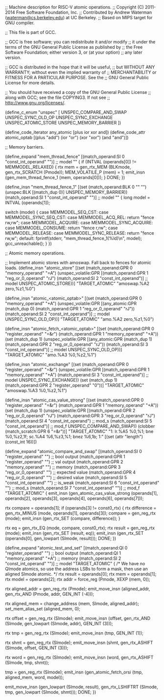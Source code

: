 ;; Machine description for RISC-V atomic operations.
;; Copyright (C) 2011-2014 Free Software Foundation, Inc.
;; Contributed by Andrew Waterman (waterman@cs.berkeley.edu) at UC Berkeley.
;; Based on MIPS target for GNU compiler.

;; This file is part of GCC.

;; GCC is free software; you can redistribute it and/or modify
;; it under the terms of the GNU General Public License as published by
;; the Free Software Foundation; either version 3, or (at your option)
;; any later version.

;; GCC is distributed in the hope that it will be useful,
;; but WITHOUT ANY WARRANTY; without even the implied warranty of
;; MERCHANTABILITY or FITNESS FOR A PARTICULAR PURPOSE.  See the
;; GNU General Public License for more details.

;; You should have received a copy of the GNU General Public License
;; along with GCC; see the file COPYING3.  If not see
;; <http://www.gnu.org/licenses/>.

(define_c_enum "unspec" [
  UNSPEC_COMPARE_AND_SWAP
  UNSPEC_SYNC_OLD_OP
  UNSPEC_SYNC_EXCHANGE
  UNSPEC_ATOMIC_STORE
  UNSPEC_MEMORY_BARRIER
])

(define_code_iterator any_atomic [plus ior xor and])
(define_code_attr atomic_optab
  [(plus "add") (ior "or") (xor "xor") (and "and")])

;; Memory barriers.

(define_expand "mem_thread_fence"
  [(match_operand:SI 0 "const_int_operand" "")] ;; model
  ""
{
  if (INTVAL (operands[0]) != MEMMODEL_RELAXED)
    {
      rtx mem = gen_rtx_MEM (BLKmode, gen_rtx_SCRATCH (Pmode));
      MEM_VOLATILE_P (mem) = 1;
      emit_insn (gen_mem_thread_fence_1 (mem, operands[0]));
    }
  DONE;
})

(define_insn "mem_thread_fence_1"
  [(set (match_operand:BLK 0 "" "")
	(unspec:BLK [(match_dup 0)] UNSPEC_MEMORY_BARRIER))
   (match_operand:SI 1 "const_int_operand" "")] ;; model
  ""
{
  long model = INTVAL (operands[1]);

  switch (model)
    {
    case MEMMODEL_SEQ_CST:
    case MEMMODEL_SYNC_SEQ_CST:
    case MEMMODEL_ACQ_REL:
      return "fence rw,rw";
    case MEMMODEL_ACQUIRE:
    case MEMMODEL_SYNC_ACQUIRE:
    case MEMMODEL_CONSUME:
      return "fence r,rw";
    case MEMMODEL_RELEASE:
    case MEMMODEL_SYNC_RELEASE:
      return "fence rw,w";
    default:
      fprintf(stderr, "mem_thread_fence_1(%ld)\n", model);
      gcc_unreachable();
    }
})

;; Atomic memory operations.

;; Implement atomic stores with amoswap.  Fall back to fences for atomic loads.
(define_insn "atomic_store<mode>"
  [(set (match_operand:GPR 0 "memory_operand" "=A")
    (unspec_volatile:GPR
      [(match_operand:GPR 1 "reg_or_0_operand" "rJ")
       (match_operand:SI 2 "const_int_operand")]      ;; model
      UNSPEC_ATOMIC_STORE))]
  "TARGET_ATOMIC"
  "amoswap.<amo>%A2 zero,%z1,%0")

(define_insn "atomic_<atomic_optab><mode>"
  [(set (match_operand:GPR 0 "memory_operand" "+A")
	(unspec_volatile:GPR
	  [(any_atomic:GPR (match_dup 0)
		     (match_operand:GPR 1 "reg_or_0_operand" "rJ"))
	   (match_operand:SI 2 "const_int_operand")] ;; model
	 UNSPEC_SYNC_OLD_OP))]
  "TARGET_ATOMIC"
  "amo<insn>.<amo>%A2 zero,%z1,%0")

(define_insn "atomic_fetch_<atomic_optab><mode>"
  [(set (match_operand:GPR 0 "register_operand" "=&r")
	(match_operand:GPR 1 "memory_operand" "+A"))
   (set (match_dup 1)
	(unspec_volatile:GPR
	  [(any_atomic:GPR (match_dup 1)
		     (match_operand:GPR 2 "reg_or_0_operand" "rJ"))
	   (match_operand:SI 3 "const_int_operand")] ;; model
	 UNSPEC_SYNC_OLD_OP))]
  "TARGET_ATOMIC"
  "amo<insn>.<amo>%A3 %0,%z2,%1")

(define_insn "atomic_exchange<mode>"
  [(set (match_operand:GPR 0 "register_operand" "=&r")
	(unspec_volatile:GPR
	  [(match_operand:GPR 1 "memory_operand" "+A")
	   (match_operand:SI 3 "const_int_operand")] ;; model
	  UNSPEC_SYNC_EXCHANGE))
   (set (match_dup 1)
        (match_operand:GPR 2 "register_operand" "0"))]
  "TARGET_ATOMIC"
  "amoswap.<amo>%A3 %0,%z2,%1")

(define_insn "atomic_cas_value_strong<mode>"
  [(set (match_operand:GPR 0 "register_operand" "=&r")
	(match_operand:GPR 1 "memory_operand" "+A"))
   (set (match_dup 1)
	(unspec_volatile:GPR [(match_operand:GPR 2 "reg_or_0_operand" "rJ")
			      (match_operand:GPR 3 "reg_or_0_operand" "rJ")
			      (match_operand:SI 4 "const_int_operand")  ;; mod_s
			      (match_operand:SI 5 "const_int_operand")] ;; mod_f
	 UNSPEC_COMPARE_AND_SWAP))
   (clobber (match_scratch:GPR 6 "=&r"))]
  "TARGET_ATOMIC"
  "1: lr.<amo>%A5 %0,%1; bne %0,%z2,1f; sc.<amo>%A4 %6,%z3,%1; bnez %6,1b; 1:"
  [(set (attr "length") (const_int 16))])

(define_expand "atomic_compare_and_swap<mode>"
  [(match_operand:SI 0 "register_operand" "")   ;; bool output
   (match_operand:GPR 1 "register_operand" "")  ;; val output
   (match_operand:GPR 2 "memory_operand" "")    ;; memory
   (match_operand:GPR 3 "reg_or_0_operand" "")  ;; expected value
   (match_operand:GPR 4 "reg_or_0_operand" "")  ;; desired value
   (match_operand:SI 5 "const_int_operand" "")  ;; is_weak
   (match_operand:SI 6 "const_int_operand" "")  ;; mod_s
   (match_operand:SI 7 "const_int_operand" "")] ;; mod_f
  "TARGET_ATOMIC"
{
  emit_insn (gen_atomic_cas_value_strong<mode> (operands[1], operands[2],
						operands[3], operands[4],
						operands[6], operands[7]));

  rtx compare = operands[1];
  if (operands[3] != const0_rtx)
    {
      rtx difference = gen_rtx_MINUS (<MODE>mode, operands[1], operands[3]);
      compare = gen_reg_rtx (<MODE>mode);
      emit_insn (gen_rtx_SET (compare, difference));
    }

  rtx eq = gen_rtx_EQ (<MODE>mode, compare, const0_rtx);
  rtx result = gen_reg_rtx (<MODE>mode);
  emit_insn (gen_rtx_SET (result, eq));
  emit_insn (gen_rtx_SET (operands[0], gen_lowpart (SImode, result)));
  DONE;
})

(define_expand "atomic_test_and_set"
  [(match_operand:QI 0 "register_operand" "")     ;; bool output
   (match_operand:QI 1 "memory_operand" "+A")    ;; memory
   (match_operand:SI 2 "const_int_operand" "")]   ;; model
  "TARGET_ATOMIC"
{
  /* We have no QImode atomics, so use the address LSBs to form a mask,
     then use an aligned SImode atomic. */
  rtx result = operands[0];
  rtx mem = operands[1];
  rtx model = operands[2];
  rtx addr = force_reg (Pmode, XEXP (mem, 0));

  rtx aligned_addr = gen_reg_rtx (Pmode);
  emit_move_insn (aligned_addr, gen_rtx_AND (Pmode, addr, GEN_INT (-4)));

  rtx aligned_mem = change_address (mem, SImode, aligned_addr);
  set_mem_alias_set (aligned_mem, 0);

  rtx offset = gen_reg_rtx (SImode);
  emit_move_insn (offset, gen_rtx_AND (SImode, gen_lowpart (SImode, addr),
				       GEN_INT (3)));

  rtx tmp = gen_reg_rtx (SImode);
  emit_move_insn (tmp, GEN_INT (1));

  rtx shmt = gen_reg_rtx (SImode);
  emit_move_insn (shmt, gen_rtx_ASHIFT (SImode, offset, GEN_INT (3)));

  rtx word = gen_reg_rtx (SImode);
  emit_move_insn (word, gen_rtx_ASHIFT (SImode, tmp, shmt));

  tmp = gen_reg_rtx (SImode);
  emit_insn (gen_atomic_fetch_orsi (tmp, aligned_mem, word, model));

  emit_move_insn (gen_lowpart (SImode, result),
		  gen_rtx_LSHIFTRT (SImode, tmp,
				    gen_lowpart (SImode, shmt)));
  DONE;
})
